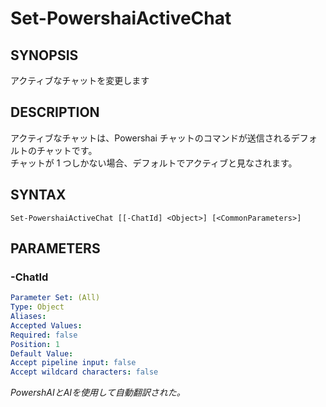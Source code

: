 ﻿---
external help file: powershai-help.xml
schema: 2.0.0
powershai: true
---

# Set-PowershaiActiveChat

## SYNOPSIS <!--!= @#Synop !-->
アクティブなチャットを変更します

## DESCRIPTION <!--!= @#Desc !-->
アクティブなチャットは、Powershai チャットのコマンドが送信されるデフォルトのチャットです。  
チャットが 1 つしかない場合、デフォルトでアクティブと見なされます。

## SYNTAX <!--!= @#Syntax !-->

```
Set-PowershaiActiveChat [[-ChatId] <Object>] [<CommonParameters>]
```

## PARAMETERS <!--!= @#Params !-->

### -ChatId

```yml
Parameter Set: (All)
Type: Object
Aliases: 
Accepted Values: 
Required: false
Position: 1
Default Value: 
Accept pipeline input: false
Accept wildcard characters: false
```




<!--PowershaiAiDocBlockStart-->
_PowershAIとAIを使用して自動翻訳された。_
<!--PowershaiAiDocBlockEnd-->
